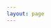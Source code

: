 ```yaml
---
layout: page
---
```


<!-- <myMap /> -->
<myApp />

<script setup>
    // import myMap from '@/components/map.vue'
    // import myMap from '@/components/layers.vue'
    // import myApp from '@/dev/dev2.vue' 
    import myApp from '@/dev/dev3.vue' 


</script>

